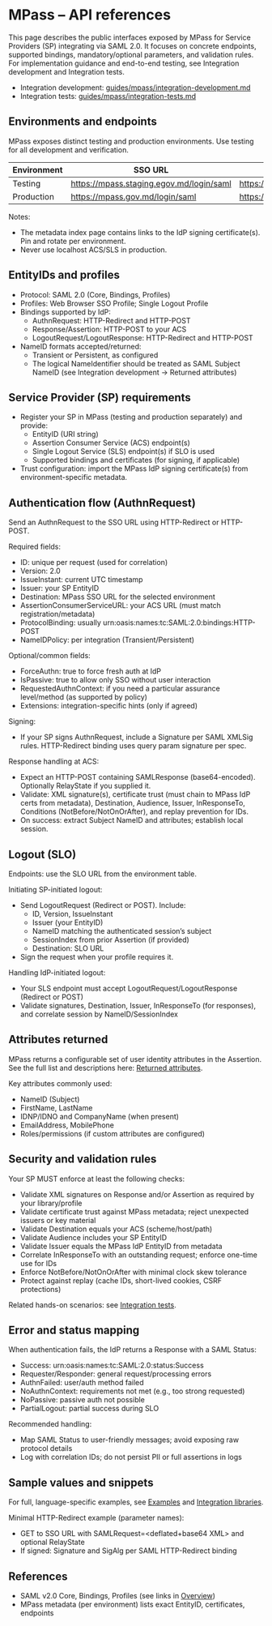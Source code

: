 ﻿# MPass – API references

This page describes the public interfaces exposed by MPass for Service Providers (SP) integrating via SAML 2.0. It focuses on concrete endpoints, supported bindings, mandatory/optional parameters, and validation rules. For implementation guidance and end-to-end testing, see Integration development and Integration tests.

- Integration development: [guides/mpass/integration-development.md](integration-development.md)
- Integration tests: [guides/mpass/integration-tests.md](integration-tests.md)

## Environments and endpoints

MPass exposes distinct testing and production environments. Use testing for all development and verification.

| Environment | SSO URL | SLO URL | Metadata index | SAML metadata |
|---|---|---|---|---|
| Testing | https://mpass.staging.egov.md/login/saml | https://mpass.staging.egov.md/logout/saml | https://mpass.staging.egov.md/meta | https://mpass.staging.egov.md/meta/saml |
| Production | https://mpass.gov.md/login/saml | https://mpass.gov.md/logout/saml | https://mpass.gov.md/meta | https://mpass.gov.md/meta/saml |

Notes:
- The metadata index page contains links to the IdP signing certificate(s). Pin and rotate per environment.
- Never use localhost ACS/SLS in production.

## EntityIDs and profiles

- Protocol: SAML 2.0 (Core, Bindings, Profiles)
- Profiles: Web Browser SSO Profile; Single Logout Profile
- Bindings supported by IdP:
  - AuthnRequest: HTTP-Redirect and HTTP-POST
  - Response/Assertion: HTTP-POST to your ACS
  - LogoutRequest/LogoutResponse: HTTP-Redirect and HTTP-POST
- NameID formats accepted/returned:
  - Transient or Persistent, as configured
  - The logical NameIdentifier should be treated as SAML Subject NameID (see Integration development → Returned attributes)

## Service Provider (SP) requirements

- Register your SP in MPass (testing and production separately) and provide:
  - EntityID (URI string)
  - Assertion Consumer Service (ACS) endpoint(s)
  - Single Logout Service (SLS) endpoint(s) if SLO is used
  - Supported bindings and certificates (for signing, if applicable)
- Trust configuration: import the MPass IdP signing certificate(s) from environment-specific metadata.

## Authentication flow (AuthnRequest)

Send an AuthnRequest to the SSO URL using HTTP-Redirect or HTTP-POST.

Required fields:
- ID: unique per request (used for correlation)
- Version: 2.0
- IssueInstant: current UTC timestamp
- Issuer: your SP EntityID
- Destination: MPass SSO URL for the selected environment
- AssertionConsumerServiceURL: your ACS URL (must match registration/metadata)
- ProtocolBinding: usually urn:oasis:names:tc:SAML:2.0:bindings:HTTP-POST
- NameIDPolicy: per integration (Transient/Persistent)

Optional/common fields:
- ForceAuthn: true to force fresh auth at IdP
- IsPassive: true to allow only SSO without user interaction
- RequestedAuthnContext: if you need a particular assurance level/method (as supported by policy)
- Extensions: integration-specific hints (only if agreed)

Signing:
- If your SP signs AuthnRequest, include a Signature per SAML XMLSig rules. HTTP-Redirect binding uses query param signature per spec.

Response handling at ACS:
- Expect an HTTP-POST containing SAMLResponse (base64-encoded). Optionally RelayState if you supplied it.
- Validate: XML signature(s), certificate trust (must chain to MPass IdP certs from metadata), Destination, Audience, Issuer, InResponseTo, Conditions (NotBefore/NotOnOrAfter), and replay prevention for IDs.
- On success: extract Subject NameID and attributes; establish local session.

## Logout (SLO)

Endpoints: use the SLO URL from the environment table.

Initiating SP-initiated logout:
- Send LogoutRequest (Redirect or POST). Include:
  - ID, Version, IssueInstant
  - Issuer (your EntityID)
  - NameID matching the authenticated session’s subject
  - SessionIndex from prior Assertion (if provided)
  - Destination: SLO URL
- Sign the request when your profile requires it.

Handling IdP-initiated logout:
- Your SLS endpoint must accept LogoutRequest/LogoutResponse (Redirect or POST)
- Validate signatures, Destination, Issuer, InResponseTo (for responses), and correlate session by NameID/SessionIndex

## Attributes returned

MPass returns a configurable set of user identity attributes in the Assertion. See the full list and descriptions here: [Returned attributes](integration-development.md#returned-attributes).

Key attributes commonly used:
- NameID (Subject)
- FirstName, LastName
- IDNP/IDNO and CompanyName (when present)
- EmailAddress, MobilePhone
- Roles/permissions (if custom attributes are configured)

## Security and validation rules

Your SP MUST enforce at least the following checks:
- Validate XML signatures on Response and/or Assertion as required by your library/profile
- Validate certificate trust against MPass metadata; reject unexpected issuers or key material
- Validate Destination equals your ACS (scheme/host/path)
- Validate Audience includes your SP EntityID
- Validate Issuer equals the MPass IdP EntityID from metadata
- Correlate InResponseTo with an outstanding request; enforce one-time use for IDs
- Enforce NotBefore/NotOnOrAfter with minimal clock skew tolerance
- Protect against replay (cache IDs, short-lived cookies, CSRF protections)

Related hands-on scenarios: see [Integration tests](integration-tests.md#security-scenarios).

## Error and status mapping

When authentication fails, the IdP returns a Response with a SAML Status:
- Success: urn:oasis:names:tc:SAML:2.0:status:Success
- Requester/Responder: general request/processing errors
- AuthnFailed: user/auth method failed
- NoAuthnContext: requirements not met (e.g., too strong requested)
- NoPassive: passive auth not possible
- PartialLogout: partial success during SLO

Recommended handling:
- Map SAML Status to user-friendly messages; avoid exposing raw protocol details
- Log with correlation IDs; do not persist PII or full assertions in logs

## Sample values and snippets

For full, language-specific examples, see [Examples](examples.md) and [Integration libraries](integration-libraries.md).

Minimal HTTP-Redirect example (parameter names):
- GET to SSO URL with SAMLRequest=<deflated+base64 XML> and optional RelayState
- If signed: Signature and SigAlg per SAML HTTP-Redirect binding

## References

- SAML v2.0 Core, Bindings, Profiles (see links in [Overview](index.md#protocols-and-standards))
- MPass metadata (per environment) lists exact EntityID, certificates, endpoints
